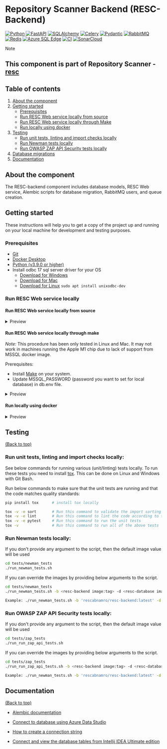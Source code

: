 # Repository Scanner Backend (RESC-Backend)
[![Python][python-shield]][python-url]
[![FastAPI][fast-api-shield]][fast-api-url]
[![SQLAlchemy][sqlalchemy-shield]][sqlalchemy-url]
[![Celery][celery-shield]][celery-url]
[![Pydantic][pydantic-shield]][pydantic-url]
[![RabbitMQ][rabbitmq-shield]][rabbitmq-url]
[![Redis][redis-shield]][redis-url]
[![Azure SQL Edge][database-shield]][database-url]
[![CI][ci-shield]][ci-url]
[![SonarCloud][sonar-cloud-shield]][sonar-cloud-url]

> [!NOTE]  
> ## This component is part of Repository Scanner - [resc](https://github.com/abnamro/repository-scanner)

<!-- TABLE OF CONTENTS -->
## Table of contents
1. [About the component](#about-the-component)
2. [Getting started](#getting-started)
    - [Prerequisites](#prerequisites)
    - [Run RESC Web service locally from source](#run-resc-web-service-locally-from-source)
    - [Run RESC Web service locally through Make](#run-resc-web-service-locally-through-make)
    - [Run locally using docker](#run-locally-using-docker)
3. [Testing](#testing)
    - [Run unit tests, linting and import checks locally](#run-unit-tests-linting-and-import-checks-locally)
    - [Run Newman tests locally](#run-newman-tests-locally)
    - [Run OWASP ZAP API Security tests locally](#run-owasp-zap-api-security-tests-locally)
4. [Database migrations](alembic/README.md)
5. [Documentation](#documentation)

<!-- ABOUT THE COMPONENT -->
## About the component
The RESC-backend component includes database models, RESC Web service, Alembic scripts for database migration, RabbitMQ users, and queue creation.

<!-- GETTING STARTED -->
## Getting started

These instructions will help you to get a copy of the project up and running on your local machine for development and testing purposes.

### Prerequisites
- [Git](https://git-scm.com/downloads)
- [Docker Desktop](https://www.docker.com/products/docker-desktop/)
- [Python (v3.9.0 or higher)](https://www.python.org/downloads/release/python-390/)
- Install odbc 17 sql server driver for your OS
  * [Download for Windows](https://learn.microsoft.com/en-us/sql/connect/odbc/download-odbc-driver-for-sql-server?view=sql-server-ver16#version-17)  
  * [Download for Mac](https://learn.microsoft.com/en-us/sql/connect/odbc/linux-mac/install-microsoft-odbc-driver-sql-server-macos?view=sql-server-ver16#17)  
  * [Download for Linux](https://learn.microsoft.com/en-us/sql/connect/odbc/linux-mac/installing-the-microsoft-odbc-driver-for-sql-server?view=sql-server-ver16#17)  `sudo apt install unixodbc-dev`


### Run RESC Web service locally
#### Run RESC Web service locally from source

<details>
  <summary>Preview</summary>
  Ensure resc database is up and running locally. </br>
  You can connect RESC web service to database, if you have already deployed RESC through helm in Kubernetes.</br>
  Open the Git Bash terminal from /components/resc-backend folder and run below commands.

  #### Create virtual environment:
  ```bash
  pip install virtualenv
  virtualenv venv
  source venv/Scripts/activate
  ```
 #### Install resc_backend package:
  ```bash
  pip install pyodbc==4.0.32
  pip install -e .
  ```
 #### Set environment variables:
  ```bash
  source db.env
  export MSSQL_SCHEMA=master
  export MSSQL_DB_PORT=30880
  export MSSQL_PASSWORD="<enter password for local database>"
  ```
  #### Run Web service:
  ```bash
  uvicorn resc_backend.resc_web_service.api:app --workers 1
  ```

  Open http://127.0.0.1:8000 in a browser to access the API.
</details>

#### Run RESC Web service locally through make

*Note:* This procedure has been only tested in Linux and Mac. It may not work in machines running the Apple M1 chip due to lack of support from MSSQL docker image.  


Prerequisites: 
- Install [Make](https://www.gnu.org/software/make/) on your system.  
- Update MSSQL_PASSWORD (password you want to set for local database) in db.env file.

<details>
  <summary>Preview</summary>

1. Create Python virtual environment and install resc_backend package:
  ```bash
  make env
  ```

2. Run database locally:
  ```bash
  make db
  ```

   This target will run a local MSSQL instance in a container called *resc-db*. It creates and populates the resc database schema using alembic and the sql script located in `test_data/database_dummy_data.sql`

   *Note:*: This target will also try to remove the DB container if it already exists.

   If you want to remove this container, run: `make cleandb`
  
3. Run Web service: 
  ```bash
  make rws
  ```
  Open http://127.0.0.1:1234 in a browser to access the API.

4. Clean up:
```bash
make clean
```
</details>

#### Run locally using docker
<details>
  <summary>Preview</summary>
  Run the RESC-Backend docker image locally with the following commands:

- Pull the docker image from registry:  
```bash
docker pull rescabnamro/resc-backend:latest
```

- Alternatively, build the docker image locally by running following command:
  Ensure resc database is up and running locally. </br>
  You can connect RESC web service to database, if you have already deployed RESC through helm in Kubernetes.</br>

  Open the Git Bash terminal from /components/resc-backend folder and run below commands.  
  Update MSSQL_PASSWORD value in the docker run command.  

```bash
docker build -t rescabnamro/resc-backend:latest .
```

- Use the following command to run the RESC backend: 
```bash
source db.env
docker run -p 8000:8000 -e DB_CONNECTION_STRING -e MSSQL_ODBC_DRIVER -e MSSQL_USERNAME -e RESC_REDIS_CACHE_ENABLE -e AUTHENTICATION_REQUIRED -e MSSQL_DB_HOST="host.docker.internal" -e MSSQL_PASSWORD="<enter password for local database>" -e MSSQL_SCHEMA="master" -e MSSQL_DB_PORT=30880 --name resc-backend rescabnamro/resc-backend:latest uvicorn resc_backend.resc_web_service.api:app --workers 1 --host 0.0.0.0 --port 8000
```

Open http://127.0.0.1:8000 in a browser to access the API.
</details>

## Testing
[(Back to top)](#table-of-contents)

### Run unit tests, linting and import checks locally:
See below commands for running various (unit/linting) tests locally. To run these tests you need to install [tox](https://pypi.org/project/tox/). This can be done on Linux and Windows with Git Bash.

Run below commands to make sure that the unit tests are running and that the code matches quality standards:
```bash
pip install tox      # install tox locally

tox -v -e sort       # Run this command to validate the import sorting
tox -v -e lint       # Run this command to lint the code according to this repository's standard
tox -v -e pytest     # Run this command to run the unit tests
tox -v               # Run this command to run all of the above tests
```

### Run Newman tests locally:
If you don't provide any argument to the script, then the default image value will be used    
```bash
cd tests/newman_tests
./run_newman_tests.sh
```

If you can override the images by providing below arguments to the script.
```bash
cd tests/newman_tests
./run_newman_tests.sh -b <resc-backend image:tag> -d <resc-database image:tag>  -n <newman image:tag> 

Example: ./run_newman_tests.sh -b 'rescabnamro/resc-backend:latest' -d 'mcr.microsoft.com/azure-sql-edge:1.0.7' -n 'postman/newman:5.3.1-alpine'
```

### Run OWASP ZAP API Security tests locally:
If you don't provide any argument to the script, then the default image value will be used
```bash
cd tests/zap_tests
./run_run_zap_api_tests.sh
```

If you can override the images by providing below arguments to the script.
```bash
cd tests/zap_tests
./run_run_zap_api_tests.sh -b <resc-backend image:tag> -d <resc-database image:tag>  -z <zap image:tag>

Example: ./run_newman_tests.sh -b 'rescabnamro/resc-backend:latest' -d 'mcr.microsoft.com/azure-sql-edge:1.0.7' -n 'owasp/zap2docker-weekly'
```

## Documentation
[(Back to top)](#table-of-contents)

- [Alembic documentation](https://alembic.sqlalchemy.org/en/latest/index.html)

- [Connect to database using Azure Data Studio](https://learn.microsoft.com/en-us/sql/azure-data-studio/quickstart-sql-server?view=sql-server-ver16)

- [How to create a connection string](https://docs.sqlalchemy.org/en/14/core/engines.html)

- [Connect and view the database tables from Intellij IDEA Ultimate edition](https://www.jetbrains.com/help/idea/db-tutorial-connecting-to-ms-sql-server.html#connect-by-using-sql-server-authentication)


<!-- MARKDOWN LINKS & IMAGES -->
[python-shield]: https://img.shields.io/badge/Python-3670A0?style=flat&logo=python&logoColor=ffdd54
[python-url]: https://www.python.org
[fast-api-shield]: https://img.shields.io/badge/FastAPI-009688.svg?style=flat&logo=FastAPI&logoColor=white
[fast-api-url]: https://fastapi.tiangolo.com
[sqlalchemy-shield]: https://img.shields.io/badge/SQLAlchemy-306998?logo=python&logoColor=white
[sqlalchemy-url]: https://fastapi.tiangolo.com
[celery-shield]: https://img.shields.io/badge/Celery-green.svg?logo=celery&style=flat
[celery-url]: https://docs.celeryq.dev
[pydantic-shield]: https://img.shields.io/badge/Pydantic-e92063.svg?logo=pydantic&style=flat
[pydantic-url]: https://docs.pydantic.dev
[rabbitmq-shield]: https://img.shields.io/badge/RabbitMQ-%23FF6600.svg?&style=flat&logo=RabbitMQ&logoColor=white
[rabbitmq-url]: https://www.rabbitmq.com
[redis-shield]: https://img.shields.io/badge/Redis-%23DD0031.svg?&style=flat&logo=Redis&logoColor=white
[redis-url]: https://redis.com/ 
[ci-shield]: https://img.shields.io/github/actions/workflow/status/abnamro/repository-scanner/backend-ci.yaml?logo=github
[database-shield]: https://img.shields.io/badge/Azure%20SQL%20Edge-blue?logo=microsoftazure
[database-url]: https://azure.microsoft.com/en-us/services/sql-edge
[ci-url]: https://github.com/abnamro/repository-scanner/actions/workflows/backend-ci.yaml
[sonar-cloud-shield]: https://sonarcloud.io/api/project_badges/measure?project=abnamro-resc_resc-backend&metric=alert_status
[sonar-cloud-url]: https://sonarcloud.io/summary/new_code?id=abnamro-resc_resc-backend
  
